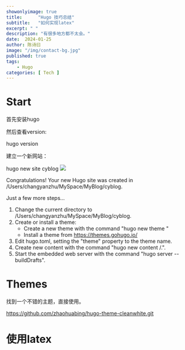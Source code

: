 ```yaml
---
showonlyimage: true
title:      "Hugo 技巧总结"
subtitle:   "如何实现latex"
excerpt: " "
description: "有很多地方都不太会。"
date:  2024-01-25
author: 陈诗曰
image: "/img/contact-bg.jpg"
published: true 
tags:
    - Hugo
categories: [ Tech ]
---
```



# Start

首先安装hugo

然后查看version:

hugo version

建立一个新网站：

hugo new site cyblog
![](/img/404-bg.jpg)

Congratulations! Your new Hugo site was created in /Users/changyanzhu/MySpace/MyBlog/cyblog.

Just a few more steps...

1. Change the current directory to /Users/changyanzhu/MySpace/MyBlog/cyblog.
2. Create or install a theme:
   - Create a new theme with the command "hugo new theme <THEMENAME>"
   - Install a theme from https://themes.gohugo.io/
3. Edit hugo.toml, setting the "theme" property to the theme name.
4. Create new content with the command "hugo new content <SECTIONNAME>/<FILENAME>.<FORMAT>".
5. Start the embedded web server with the command "hugo server --buildDrafts".


# Themes

找到一个不错的主题，直接使用。

https://github.com/zhaohuabing/hugo-theme-cleanwhite.git




# 使用latex
